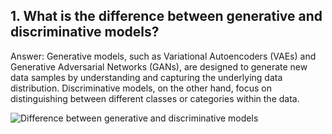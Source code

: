 ## 1. What is the difference between generative and discriminative models?
Answer: Generative models, such as Variational Autoencoders (VAEs) and Generative Adversarial Networks (GANs), are designed to generate new data samples by understanding and capturing the underlying data distribution. Discriminative models, on the other hand, focus on distinguishing between different classes or categories within the data.

![Difference between generative and discriminative models](https://github.com/ghimiresunil/LLM-PowerHouse-A-Curated-Guide-for-Large-Language-Models-with-Custom-Training-and-Inferencing/assets/40186859/741f02a4-de87-4150-ba8f-b3b5a7760098)
